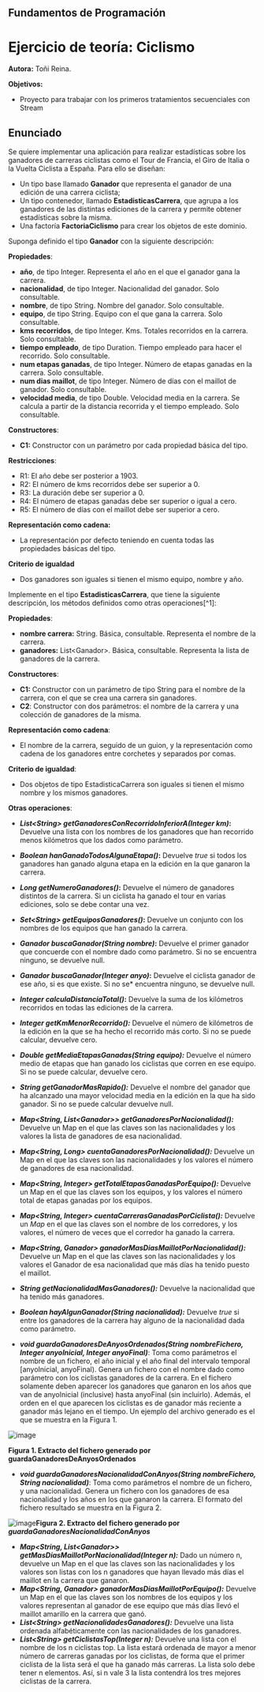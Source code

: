 ## Fundamentos de Programación
# Ejercicio de teoría: Ciclismo
**Autora:** Toñi Reina.

**Objetivos:**
- Proyecto para trabajar con los primeros tratamientos secuenciales con Stream

## **Enunciado** 

Se quiere implementar una aplicación para realizar estadísticas sobre los ganadores de carreras ciclistas como el Tour de Francia, el Giro de Italia o la Vuelta Ciclista a España. Para ello se diseñan: 

- Un tipo base llamado **Ganador** que representa el ganador de una edición de una carrera ciclista;
- Un tipo contenedor, llamado **EstadisticasCarrera**, que agrupa a los ganadores de las distintas ediciones de la carrera y permite obtener estadísticas sobre la misma. 
- Una factoría **FactoriaCiclismo** para crear los objetos de este dominio.

Suponga definido el tipo **Ganador** con la siguiente descripción:

**Propiedades**:

- **año**, de tipo Integer. Representa el año en el que el ganador gana la carrera. 
- **nacionalidad**, de tipo Integer. Nacionalidad del ganador. Solo consultable.
- **nombre**, de tipo String. Nombre del ganador. Solo consultable.
- **equipo**, de tipo String. Equipo con el que gana la carrera. Solo consultable.
- **kms recorridos**, de tipo Integer. Kms. Totales recorridos en la carrera. Solo consultable.
- **tiempo empleado**, de tipo Duration. Tiempo empleado para hacer el recorrido. Solo consultable.
- **num etapas ganadas**, de tipo Integer. Número de etapas ganadas en la carrera. Solo consultable.
- **num dias maillot**, de tipo Integer. Número de días con el maillot de ganador. Solo consultable.
- **velocidad media**, de tipo Double. Velocidad media en la carrera. Se calcula a partir de la distancia recorrida y el tiempo empleado. Solo consultable.

**Constructores**:

- **C1:** Constructor con un parámetro por cada propiedad básica del tipo.

**Restricciones**:

- R1: El año debe ser posterior a 1903.
- R2: El número de kms recorridos debe ser superior a 0.
- R3: La duración debe ser superior a 0.
- R4: El número de etapas ganadas debe ser superior o igual a cero.
- R5: El número de días con el maillot debe ser superior a cero.

**Representación como cadena:**

- La representación por defecto teniendo en cuenta todas las propiedades básicas del tipo.

**Criterio de igualdad**

- Dos ganadores son iguales si tienen el mismo equipo, nombre y año.

Implemente en el tipo **EstadisticasCarrera**, que tiene la siguiente descripción, los métodos definidos como otras operaciones[^1]: 

**Propiedades**:

- **nombre carrera:** String. Básica, consultable. Representa el nombre de la carrera.
- **ganadores:** List\<Ganador\>. Básica, consultable. Representa la lista de ganadores de la carrera.

**Constructores**:

- **C1:** Constructor con un parámetro de tipo String para el nombre de la carrera, con el que se crea una carrera sin ganadores.
- **C2**: Constructor con dos parámetros: el nombre de la carrera y una colección de ganadores de la misma.

**Representación como cadena**:

- El nombre de la carrera, seguido de un guion, y la representación como cadena de los ganadores entre corchetes y separados por comas.

**Criterio de igualdad**:

- Dos objetos de tipo EstadisticaCarrera son iguales si tienen el mismo nombre y los mismos ganadores.

**Otras operaciones**:

- ***List\<String\> getGanadoresConRecorridoInferiorA(Integer km)*:** Devuelve una lista con los nombres de los ganadores que han recorrido menos kilómetros que los dados como parámetro.
- ***Boolean hanGanadoTodosAlgunaEtapa()*:** Devuelve *true* si todos los ganadores han ganado alguna etapa en la edición en la que ganaron la carrera.
- ***Long getNumeroGanadores()*:** Devuelve el número de ganadores distintos de la carrera. Si un ciclista ha           ganado el tour en varias ediciones, solo se debe contar una vez.
- ***Set\<String\> getEquiposGanadores()*:** Devuelve un conjunto con los nombres de los equipos que han ganado la carrera.
- ***Ganador buscaGanador(String nombre)*:** Devuelve el primer ganador que concuerde con el nombre dado como parámetro. Si no se encuentra ninguno, se devuelve null.
- ***Ganador buscaGanador(Integer anyo)*:** Devuelve el ciclista ganador de ese año, si es que existe. Si no se\*         encuentra ninguno, se devuelve null.
- ***Integer calculaDistanciaTotal()*:** Devuelve la suma de los kilómetros recorridos en todas las ediciones de la carrera.
- ***Integer getKmMenorRecorrido():*** Devuelve el número de kilómetros de la edición en la que se ha hecho el recorrido más corto. Si no se puede calcular, devuelve cero.
- ***Double getMediaEtapasGanadas(String equipo):*** Devuelve el número medio de etapas que han ganado los ciclistas que corren en ese equipo. Si no se puede calcular, devuelve cero.
- ***String getGanadorMasRapido():*** Devuelve el nombre del ganador que ha alcanzado una mayor velocidad media en la edición en la que ha sido ganador. Si no se puede calcular devuelve null.
- ***Map\<String, List\<Ganador\>\> getGanadoresPorNacionalidad():*** Devuelve un Map en el que las claves son las nacionalidades y los valores la lista de ganadores de esa nacionalidad.
- ***Map\<String, Long\> cuentaGanadoresPorNacionalidad():*** Devuelve un Map en el que las claves son las nacionalidades y los valores el número de ganadores de esa nacionalidad.
- ***Map\<String, Integer\> getTotalEtapasGanadasPorEquipo():*** Devuelve un Map en el que las claves son los equipos, y los valores el número total de etapas ganadas por los equipos.
- ***Map\<String, Integer\> cuentaCarrerasGanadasPorCiclista():*** Devuelve un *Map* en el que las claves son el nombre de los corredores, y los valores, el número de veces que el corredor ha ganado la carrera.
- ***Map\<String, Ganador\> ganadorMasDiasMaillotPorNacionalidad():*** Devuelve un Map en el que las claves son las nacionalidades y los valores el Ganador de esa nacionalidad que más días ha tenido puesto el maillot. 
- ***String getNacionalidadMasGanadores():*** Devuelve la nacionalidad que ha tenido más ganadores.

- ***Boolean hayAlgunGanador(String nacionalidad):*** Devuelve *true* si entre los ganadores de la carrera hay alguno de la nacionalidad dada como parámetro.
- ***void guardaGanadoresDeAnyosOrdenados(String nombreFichero, Integer anyoInicial, Integer anyoFinal)***: Toma como parámetros el nombre de un fichero, el año inicial y el año final del intervalo temporal [anyoInicial, anyoFinal). Genera un fichero con el nombre dado como parámetro con los ciclistas ganadores de la carrera. En el fichero solamente deben aparecer los ganadores que ganaron en los años que van de anyoInicial (inclusive) hasta anyoFinal (sin incluirlo). Además, el orden en el que aparecen los ciclistas es de ganador más reciente a ganador más lejano en el tiempo. Un ejemplo del archivo generado es el que se muestra en la Figura 1.

![image](https://user-images.githubusercontent.com/72299672/231244829-bd876747-b425-4f0d-af4f-531d569aa42f.png)

**Figura 1. Extracto del fichero generado por guardaGanadoresDeAnyosOrdenados**

- ***void guardaGanadoresNacionalidadConAnyos(String nombreFichero, String nacionalidad)***: Toma como parámetros el nombre de un fichero, y una nacionalidad. Genera un fichero con los ganadores de esa nacionalidad y los años en los que ganaron la carrera. El formato del fichero resultado se muestra en la  Figura 2.

![image](https://user-images.githubusercontent.com/72299672/231244963-0e2051ac-9e9a-4171-be91-2e82b9eebf94.png)**Figura 2. Extracto del fichero generado por *guardaGanadoresNacionalidadConAnyos***

- ***Map\<String, List\<Ganador\>\> getMasDiasMaillotPorNacionalidad(Integer n):*** Dado un número n, devuelve un Map en el que las claves son las nacionalidades y los valores son listas con los n ganadores que hayan llevado más días el maillot en la carrera que ganaron.
- ***Map\<String, Ganador\> ganadorMasDiasMaillotPorEquipo():*** Devuelve un Map en el que las claves son los nombres de los equipos y los valores representan al ganador de ese equipo que más días llevó el maillot amarillo en la carrera que ganó. 
- ***List\<String\> getNacionalidadesGanadores():*** 
Devuelve una lista ordenada alfabéticamente con las nacionalidades de los ganadores.
- ***List\<String\> getCiclistasTop(Integer n):*** Devuelve una lista con el nombre de los n ciclistas top. La lista estará ordenada de mayor a menor número de carreras ganadas por los ciclistas, de forma que el primer ciclista de la lista será el que ha ganado más carreras. La lista solo debe tener n elementos. Así, si n vale 3 la lista contendrá los tres mejores ciclistas de la carrera.


